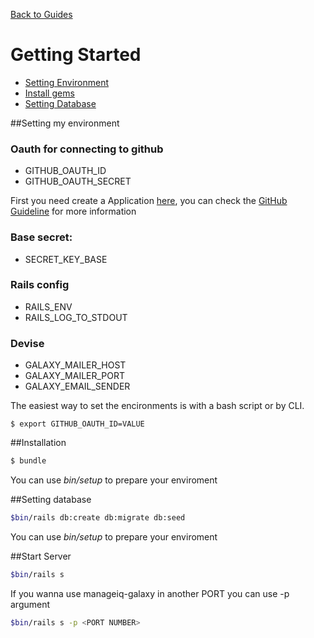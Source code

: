 [Back to Guides](../README.md)

# Getting Started

- [Setting Environment](#setting-my-environment)
- [Install gems](#installation)
- [Setting Database](#setting-database)

##Setting my environment


### Oauth for connecting to github
- GITHUB_OAUTH_ID
- GITHUB_OAUTH_SECRET


First you need create a Application [here](https://github.com/settings/applications/new), you can check the [GitHub Guideline](https://developer.github.com/apps/building-oauth-apps/creating-an-oauth-app/) for more information

### Base secret:

- SECRET_KEY_BASE

### Rails config

- RAILS_ENV
- RAILS_LOG_TO_STDOUT

### Devise
- GALAXY_MAILER_HOST
- GALAXY_MAILER_PORT
- GALAXY_EMAIL_SENDER

The easiest way to set the encironments is with a bash script or by CLI.

```
$ export GITHUB_OAUTH_ID=VALUE
```
##Installation


```bash
$ bundle

```
You can use *bin/setup* to prepare your enviroment 

##Setting database

```bash
$bin/rails db:create db:migrate db:seed

```
You can use *bin/setup* to prepare your enviroment 


##Start Server

```bash
$bin/rails s

```

If you wanna use manageiq-galaxy in another PORT you can use -p argument

```bash
$bin/rails s -p <PORT NUMBER>

```